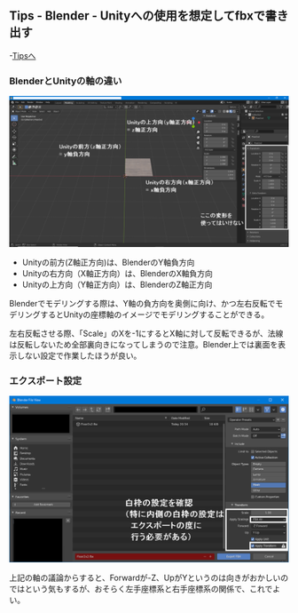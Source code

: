 ## Tips - Blender - Unityへの使用を想定してfbxで書き出す

-[Tipsへ](./../../)

### BlenderとUnityの軸の違い

![BlenderとUnityの軸の違い](./media/axis.png)

- Unityの前方(Z軸正方向)は、BlenderのY軸負方向
- Unityの右方向（X軸正方向）は、BlenderのX軸負方向
- Unityの上方向（Y軸正方向）は、BlenderのZ軸正方向

Blenderでモデリングする際は、Y軸の負方向を奥側に向け、かつ左右反転でモデリングするとUnityの座標軸のイメージでモデリングすることができる。

左右反転させる際、「Scale」のXを-1にするとX軸に対して反転できるが、法線は反転しないため全部裏向きになってしまうので注意。Blender上では裏面を表示しない設定で作業したほうが良い。

### エクスポート設定

![エクスポート設定](./media/export_setting.png)

上記の軸の議論からすると、Forwardが-Z、UpがYというのは向きがおかしいのではという気もするが、おそらく左手座標系と右手座標系の関係で、これでよい。